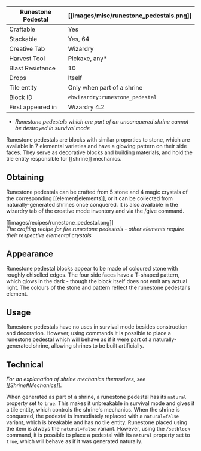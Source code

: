 | Runestone Pedestal | [[images/misc/runestone_pedestals.png]] |
|---|---|
| Craftable | Yes |
| Stackable | Yes, 64 |
| Creative Tab | Wizardry |
| Harvest Tool | Pickaxe, any* |
| Blast Resistance | 10 |
| Drops | Itself |
| Tile entity | Only when part of a shrine |
| Block ID | `ebwizardry:runestone_pedestal` |
| First appeared in | Wizardry 4.2 |

* _Runestone pedestals which are part of an unconquered shrine cannot be destroyed in survival mode_

Runestone pedestals are blocks with similar properties to stone, which are available in 7 elemental varieties and have a glowing pattern on their side faces. They serve as decorative blocks and building materials, and hold the tile entity responsible for [[shrine]] mechanics.

## Obtaining
Runestone pedestals can be crafted from 5 stone and 4 magic crystals of the corresponding [[element|elements]], or it can be collected from naturally-generated shrines once conquered. It is also available in the wizardry tab of the creative mode inventory and via the /give command.

[[images/recipes/runestone_pedestal.png]]  
_The crafting recipe for fire runestone pedestals - other elements require their respective elemental crystals_

## Appearance
Runestone pedestal blocks appear to be made of coloured stone with roughly chiselled edges. The four side faces have a T-shaped pattern, which glows in the dark - though the block itself does not emit any actual light. The colours of the stone and pattern reflect the runestone pedestal's element.

## Usage
Runestone pedestals have no uses in survival mode besides construction and decoration. However, using commands it is possible to place a runestone pedestal which will behave as if it were part of a naturally-generated shrine, allowing shrines to be built artificially.

## Technical
_For an explanation of shrine mechanics themselves, see [[Shrine#Mechanics]]_.

When generated as part of a shrine, a runestone pedestal has its `natural` property set to `true`. This makes it unbreakable in survival mode and gives it a tile entity, which controls the shrine's mechanics. When the shrine is conquered, the pedestal is immediately replaced with a `natural=false` variant, which is breakable and has no tile entity. Runestone placed using the item is always the `natural=false` variant. However, using the `/setblock` command, it is possible to place a pedestal with its `natural` property set to `true`, which will behave as if it was generated naturally.